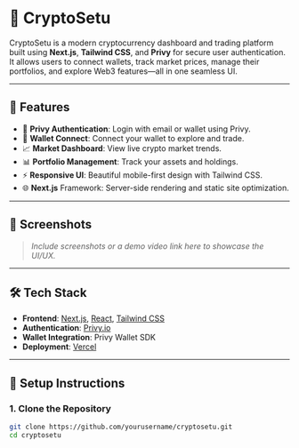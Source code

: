 # 🚀 CryptoSetu

CryptoSetu is a modern cryptocurrency dashboard and trading platform built using **Next.js**, **Tailwind CSS**, and **Privy** for secure user authentication. It allows users to connect wallets, track market prices, manage their portfolios, and explore Web3 features—all in one seamless UI.

---

## 🧠 Features

- 🔐 **Privy Authentication**: Login with email or wallet using Privy.
- 💼 **Wallet Connect**: Connect your wallet to explore and trade.
- 📈 **Market Dashboard**: View live crypto market trends.
- 📊 **Portfolio Management**: Track your assets and holdings.
- ⚡ **Responsive UI**: Beautiful mobile-first design with Tailwind CSS.
- 🌐 **Next.js** Framework: Server-side rendering and static site optimization.

---

## 📸 Screenshots

> _Include screenshots or a demo video link here to showcase the UI/UX._

---

## 🛠 Tech Stack

- **Frontend**: [Next.js](https://nextjs.org/), [React](https://reactjs.org/), [Tailwind CSS](https://tailwindcss.com/)
- **Authentication**: [Privy.io](https://www.privy.io/)
- **Wallet Integration**: Privy Wallet SDK
- **Deployment**: [Vercel](https://vercel.com/)

---

## 🔧 Setup Instructions

### 1. Clone the Repository
```bash
git clone https://github.com/yourusername/cryptosetu.git
cd cryptosetu
